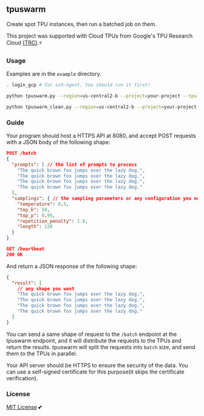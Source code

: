 ## tpuswarm

Create spot TPU instances, then run a batched job on them.

This project was supported with Cloud TPUs from Google's TPU Research Cloud [(TRC)](https://sites.research.google/trc/about/).⚡

### Usage

Examples are in the `example` directory.

```bash
. login_gcp # for ssh-agent. You should run it first!
```

```bash
python tpuswarm.py --region=us-central2-b --project=your-project --tpu-device=v4-8 --node-count=4 --batch=512 --command="echo \"Hello, TPUs\!\" > /tmp/hello.txt" --port=5000 --host=0.0.0.0
```

```bash
python tpuswarm_clean.py --region=us-central2-b --project=your-project
```

### Guide

Your program should host a HTTPS API at 8080, and accept POST requests with a JSON body of the following shape:

```json
POST /batch
{
  "prompts": [ // the list of prompts to process
    "The quick brown fox jumps over the lazy dog.",
    "The quick brown fox jumps over the lazy dog.",
    "The quick brown fox jumps over the lazy dog.",
    "The quick brown fox jumps over the lazy dog."
  ],
  "samplings": { // the sampling parameters or any configuration you need
    "temperature": 0.5,
    "top_k": 50,
    "top_p": 0.95,
    "repetition_penalty": 1.0,
    "length": 128
  }
}

GET /heartbeat
200 OK
```

And return a JSON response of the following shape:

```json
{
  "result": [
    // any shape you want
    "The quick brown fox jumps over the lazy dog.",
    "The quick brown fox jumps over the lazy dog.",
    "The quick brown fox jumps over the lazy dog.",
    "The quick brown fox jumps over the lazy dog."
  ]
}
```

You can send a same shape of request to the `/batch` endpoint at the tpuswarm endpoint, and it will distribute the requests to the TPUs and return the results.
tpuswarm will split the requests into `batch` size, and send them to the TPUs in parallel.

Your API server should be HTTPS to ensure the security of the data. You can use a self-signed certificate for this purpose(it skips the certificate verification).

### License

[MIT License](https://github.com/devngho/tpuswarm/blob/main/LICENSE) 💕